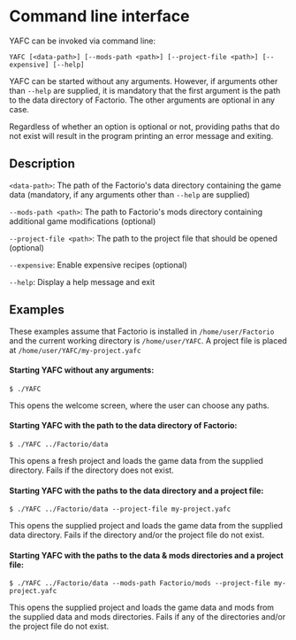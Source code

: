 # Command line interface

YAFC can be invoked via command line:

`YAFC [<data-path>] [--mods-path <path>] [--project-file <path>] [--expensive] [--help]`

YAFC can be started without any arguments. However, if arguments other than `--help` are supplied, it is mandatory that the first argument is the path to the data directory of Factorio. The other arguments are optional in any case.

Regardless of whether an option is optional or not, providing paths that do not exist will result in the program printing an error message and exiting.


## Description
`<data-path>`: The path of the Factorio's data directory containing the game data (mandatory, if any arguments other than `--help` are supplied)

`--mods-path <path>`: The path to Factorio's mods directory containing additional game modifications (optional)

`--project-file <path>`: The path to the project file that should be opened (optional)

`--expensive`: Enable expensive recipes (optional)

`--help`: Display a help message and exit


## Examples
These examples assume that Factorio is installed in `/home/user/Factorio` and the current working directory is `/home/user/YAFC`. A project file is placed at `/home/user/YAFC/my-project.yafc`

#### Starting YAFC without any arguments:
`$ ./YAFC`

This opens the welcome screen, where the user can choose any paths.

#### Starting YAFC with the path to the data directory of Factorio:
`$ ./YAFC ../Factorio/data`

This opens a fresh project and loads the game data from the supplied directory.
Fails if the directory does not exist.

#### Starting YAFC with the paths to the data directory and a project file:
`$ ./YAFC ../Factorio/data --project-file my-project.yafc`

This opens the supplied project and loads the game data from the supplied data directory.
Fails if the directory and/or the project file do not exist.

#### Starting YAFC with the paths to the data & mods directories and a project file:
`$ ./YAFC ../Factorio/data --mods-path Factorio/mods --project-file my-project.yafc`

This opens the supplied project and loads the game data and mods from the supplied data and mods directories. Fails if any of the directories and/or the project file do not exist.
